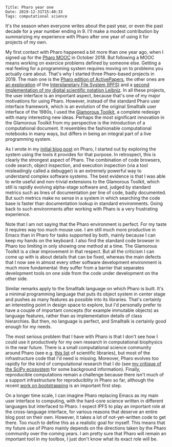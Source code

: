     Title: Pharo year one
    Date: 2019-12-31T15:40:33
    Tags: computational science

It's the season when everyone writes about the past year, or even the past decade for a year number ending in 9. I'll make a modest contribution by summarizing my experience with Pharo after one year of using it for projects of my own.

<!-- more -->

My first contact with Pharo happened a bit more than one year ago, when I signed up for the [Pharo MOOC](http://mooc.pharo.org/) in October 2018. But following a MOOC means working on exercice problems defined by someone else. Getting a real feeling for a programming system requires moving on to problems you actually care about. That's why I started three Pharo-based projects in 2019. The main one is the [Pharo edition of ActivePapers](https://www.activepapers.org/pharo-edition/), the other ones are [an exploration](https://github.com/khinsen/ipfs-pharo/) of the [Interplanetary File System (IPFS)](https://ipfs.io) and a [second implementation of my digital scientific notation Leibniz](https://github.com/khinsen/leibniz-pharo/). In all these projects, the user interface is an important aspect, because that's one of my major motivations for using Pharo. However, instead of the standard Pharo user interface framework, which is an evolution of the original Smalltalk user interface of the 1980s, I used the [Glamorous Toolkit](https://gtoolkit.com/), a complete redesign with many interesting new ideas. Perhaps the most significant innovation in the Glamorous Toolkit from my perspective is the introduction of a computational document. It resembles the fashionable computational notebooks in many ways, but differs in being an integral part of a live programming system.

As I wrote in my [initial blog post](https://blog.khinsen.net/posts/2018/12/19/exploring-pharo/) on Pharo, I started out by exploring the system using the tools it provides for that purpose. In retrospect, this is clearly the strongest aspect of Pharo. The combination of code browsers, code search, object inspection, and execution inspection (via a tool misleadingly called a debugger) is an extremely powerful way to understand complex software systems. The best evidence is that I was able to write useful and non-trivial extensions to the Glamorous Toolkit, which still is rapidly evolving alpha-stage software and, judged by standard metrics such as lines of documentation per line of code, badly documented. But such metrics make no sense in a system in which searching the code base is faster than documentation lookup in standard environments. Going back to such environments after working with Pharo is a very frustrating experience.

Note that I am not saying that the Pharo environment is perfect. For my taste it requires way too much mouse use. I am still much more productive in Emacs than in Pharo for tasks supported by both, mainly because I can keep my hands on the keyboard. I also find the standard code browser in Pharo too limiting in only showing one method at a time. The Glamorous Toolkit is a clear improvement in that respect. But all the criticism I can come up with is about details that can be fixed, whereas the main defects that I now see in almost every other software development environment is much more fundamental: they suffer from a barrier that separates development tools on one side from the code under development on the other side.

Similar remarks apply to the Smalltalk language on which Pharo is built. It's a minimal programming language that puts its object system in center stage and pushes as many features as possible into its libraries. That's certainly an interesting point in design space to explore, but I'd personally prefer to have a couple of important concepts (for example immutable objects) as language features, rather than as  implementation details of class hierarchies. But then, no language is perfect, and Smalltalk is certainly good enough for my needs.

The most serious problem that I have with Pharo is that I don't see how I could use it productively for my own research in computational biophysics in the near future. There is a small computational science community around Pharo (see e.g. [this list](https://github.com/pharo-open-documentation/awesome-pharo#scientific-libraries) of scientific libraries), but most of the infrastructure code that I'd need is missing. Moreover, Pharo evolves too rapidly for the kind of computational research that I do (see [my critique of the SciPy ecosystem](https://blog.khinsen.net/posts/2017/11/16/a-plea-for-stability-in-the-scipy-ecosystem/) for some background information). Finally, reproducible computations remain a challenge because there isn't much of a support infrastructure for reproduciblity in Pharo so far, although the recent [work on bootstrapping](https://github.com/guillep/PharoBootstrap) is an important first step.

On a longer time scale, I can imagine Pharo replacing Emacs as my main user interface to computing, with the hard-core science written in different languages but interfaced to Pharo. I expect IPFS to play an important role at the cross-language interface, for various reasons that deserve an entire blog post on their own. However, it takes a lot of not-yet-written code to get there. Too much to define this as a realistic goal for myself. This means that my future use of Pharo mainly depends on the directions taken by the Pharo community over the coming years. I am pretty sure that Pharo will remain an important tool in my toolbox, I just don't know what its exact role will be.
